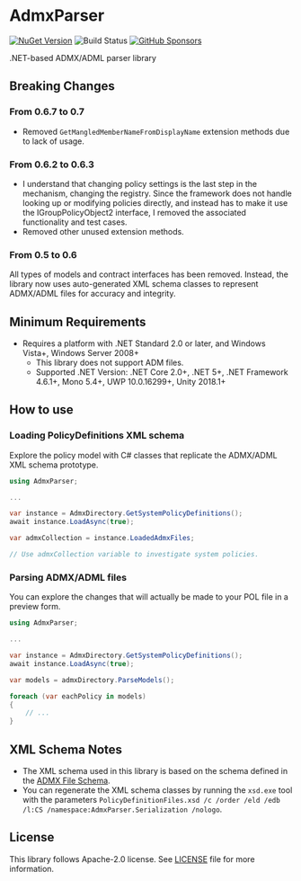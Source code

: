 # AdmxParser

[![NuGet Version](https://img.shields.io/nuget/v/AdmxParser)](https://www.nuget.org/packages/AdmxParser/) ![Build Status](https://github.com/rkttu/AdmxParser/actions/workflows/dotnet.yml/badge.svg) [![GitHub Sponsors](https://img.shields.io/github/sponsors/rkttu)](https://github.com/sponsors/rkttu/)

.NET-based ADMX/ADML parser library

## Breaking Changes

### From 0.6.7 to 0.7

- Removed `GetMangledMemberNameFromDisplayName` extension methods due to lack of usage.

### From 0.6.2 to 0.6.3

- I understand that changing policy settings is the last step in the mechanism, changing the registry. Since the framework does not handle looking up or modifying policies directly, and instead has to make it use the IGroupPolicyObject2 interface, I removed the associated functionality and test cases.
- Removed other unused extension methods.

### From 0.5 to 0.6

All types of models and contract interfaces has been removed. Instead, the library now uses auto-generated XML schema classes to represent ADMX/ADML files for accuracy and integrity.

## Minimum Requirements

- Requires a platform with .NET Standard 2.0 or later, and Windows Vista+, Windows Server 2008+
  - This library does not support ADM files.
  - Supported .NET Version: .NET Core 2.0+, .NET 5+, .NET Framework 4.6.1+, Mono 5.4+, UWP 10.0.16299+, Unity 2018.1+

## How to use

### Loading PolicyDefinitions XML schema

Explore the policy model with C# classes that replicate the ADMX/ADML XML schema prototype.

```csharp
using AdmxParser;

...

var instance = AdmxDirectory.GetSystemPolicyDefinitions();
await instance.LoadAsync(true);

var admxCollection = instance.LoadedAdmxFiles;

// Use admxCollection variable to investigate system policies.
```

### Parsing ADMX/ADML files

You can explore the changes that will actually be made to your POL file in a preview form.

```csharp
using AdmxParser;

...

var instance = AdmxDirectory.GetSystemPolicyDefinitions();
await instance.LoadAsync(true);

var models = admxDirectory.ParseModels();

foreach (var eachPolicy in models)
{
	// ...
}
```

## XML Schema Notes

- The XML schema used in this library is based on the schema defined in the [ADMX File Schema](https://learn.microsoft.com/en-us/openspecs/windows_protocols/ms-gpreg/6e10478a-e9e6-4fdc-a1f6-bdd9bd7f2209).
- You can regenerate the XML schema classes by running the `xsd.exe` tool with the parameters `PolicyDefinitionFiles.xsd /c /order /eld /edb /l:CS /namespace:AdmxParser.Serialization /nologo`.

## License

This library follows Apache-2.0 license. See [LICENSE](./LICENSE) file for more information.
